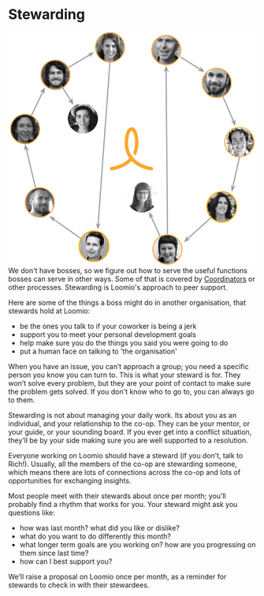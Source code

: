 # Stewarding

![](stewards2016.png)
We don't have bosses, so we figure out how to serve the useful functions bosses can serve in other ways. Some of that is covered by [Coordinators](https://loomio.gitbooks.io/loomio-cooperative-handbook/content/coordination.html) or other processes. Stewarding is Loomio's approach to peer support.

Here are some of the things a boss might do in another organisation, that stewards hold at Loomio:

* be the ones you talk to if your coworker is being a jerk
* support you to meet your personal development goals
* help make sure you do the things you said you were going to do
* put a human face on talking to 'the organisation'

When you have an issue, you can’t approach a group; you need a specific person you know you can turn to. This is what your steward is for. They won’t solve every problem, but they are your point of contact to make sure the problem gets solved. If you don't know who to go to, you can always go to them.

Stewarding is not about managing your daily work. Its about you as an individual, and your relationship to the co-op. They can be your mentor, or your guide, or your sounding board. If you ever get into a conflict situation, they’ll be by your side making sure you are well supported to a resolution.

Everyone working on Loomio should have a steward (if you don’t, talk to Rich!). Usually, all the members of the co-op are stewarding someone, which means there are lots of connections across the co-op and lots of opportunities for exchanging insights.


Most people meet with their stewards about once per month; you’ll probably find a rhythm that works for you. Your steward might ask you questions like:

* how was last month? what did you like or dislike?
* what do you want to do differently this month?
* what longer term goals are you working on? how are you progressing on them since last time?
* how can I best support you?

We’ll raise a proposal on Loomio once per month, as a reminder for stewards to check in with their stewardees.
